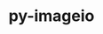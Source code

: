 ---
title: "py-imageio"
layout: cache
categories: [package, develop]
meta: {"compilers": ["gcc@11.4.0", "gcc@9.4.0", "none"], "num_specs": 17, "num_specs_by_stack": {"data-vis-sdk": 7, "e4s": 7, "e4s-neoverse_v1": 2, "e4s-power": 1, "root": 17}, "oss": ["ubuntu20.04", "ubuntu22.04"], "platforms": ["linux"], "stacks": ["data-vis-sdk", "e4s", "e4s-neoverse_v1", "e4s-power", "root"], "targets": ["neoverse_v1", "ppc64le", "x86_64_v3"], "versions": ["2.35.1"]}
spec_details: [{"compiler": "none", "hash": "3qxqassoj5yqwnm5qpsaomoi5bnaz25o", "os": "ubuntu22.04", "platform": "linux", "size": "-", "stacks": ["e4s", "root"], "target": "x86_64_v3", "variants": ["build_system=python_pip"], "versions": ["2.35.1"]}, {"compiler": "none", "hash": "4mpzwv2unugowqq7wdoh64t5mihwt23g", "os": "ubuntu20.04", "platform": "linux", "size": "-", "stacks": ["data-vis-sdk", "root"], "target": "x86_64_v3", "variants": ["build_system=python_pip"], "versions": ["2.35.1"]}, {"compiler": "none", "hash": "5hmber4x6bkgkzje2xb56keug2dzbc6u", "os": "ubuntu20.04", "platform": "linux", "size": "-", "stacks": ["data-vis-sdk", "root"], "target": "x86_64_v3", "variants": ["build_system=python_pip"], "versions": ["2.35.1"]}, {"compiler": "none", "hash": "75q7rgaakwj2hgmo25jaogyotgewl5ch", "os": "ubuntu22.04", "platform": "linux", "size": "-", "stacks": ["e4s", "root"], "target": "x86_64_v3", "variants": ["build_system=python_pip"], "versions": ["2.35.1"]}, {"compiler": "none", "hash": "bjgpxexiii3urfk6xpsj5mneowcp3c4l", "os": "ubuntu20.04", "platform": "linux", "size": "-", "stacks": ["data-vis-sdk", "root"], "target": "x86_64_v3", "variants": ["build_system=python_pip"], "versions": ["2.35.1"]}, {"compiler": "none", "hash": "cq42tc4asjuqitfm5mv3plpnvtzlwo4e", "os": "ubuntu22.04", "platform": "linux", "size": "-", "stacks": ["e4s", "root"], "target": "x86_64_v3", "variants": ["build_system=python_pip"], "versions": ["2.35.1"]}, {"compiler": "none", "hash": "ehjxeyfmfw3czinjsyznzufoti7e3z7p", "os": "ubuntu20.04", "platform": "linux", "size": "-", "stacks": ["data-vis-sdk", "root"], "target": "x86_64_v3", "variants": ["build_system=python_pip"], "versions": ["2.35.1"]}, {"compiler": "none", "hash": "ek4ezjqx3zb5ow2a4tgd2x5cofc3jebl", "os": "ubuntu20.04", "platform": "linux", "size": "-", "stacks": ["data-vis-sdk", "root"], "target": "x86_64_v3", "variants": ["build_system=python_pip"], "versions": ["2.35.1"]}, {"compiler": "none", "hash": "fud5ztj5ozi2rmv4ho5fbcxmsyybbur2", "os": "ubuntu22.04", "platform": "linux", "size": "-", "stacks": ["e4s", "root"], "target": "x86_64_v3", "variants": ["build_system=python_pip"], "versions": ["2.35.1"]}, {"compiler": "none", "hash": "gd6rlhvxywnser5gxnv5br5n4q3nhxcf", "os": "ubuntu22.04", "platform": "linux", "size": "-", "stacks": ["e4s", "root"], "target": "x86_64_v3", "variants": ["build_system=python_pip"], "versions": ["2.35.1"]}, {"compiler": "none", "hash": "hyjwqdllxcs3gffxydx7vjawnop3ellj", "os": "ubuntu22.04", "platform": "linux", "size": "-", "stacks": ["e4s", "root"], "target": "x86_64_v3", "variants": ["build_system=python_pip"], "versions": ["2.35.1"]}, {"compiler": "gcc@11.4.0", "hash": "kcukxfyfkfksb7nfybbijrwpvhvbjzvn", "os": "ubuntu22.04", "platform": "linux", "size": "-", "stacks": ["e4s-neoverse_v1", "root"], "target": "neoverse_v1", "variants": ["build_system=python_pip"], "versions": ["2.35.1"]}, {"compiler": "none", "hash": "lvrm6spelpwj76vxeixm34znsu4fiprn", "os": "ubuntu20.04", "platform": "linux", "size": "-", "stacks": ["data-vis-sdk", "root"], "target": "x86_64_v3", "variants": ["build_system=python_pip"], "versions": ["2.35.1"]}, {"compiler": "gcc@9.4.0", "hash": "nolddqk2ozucy2hu6h42vhf6uc5nkb3p", "os": "ubuntu20.04", "platform": "linux", "size": "-", "stacks": ["e4s-power", "root"], "target": "ppc64le", "variants": ["build_system=python_pip"], "versions": ["2.35.1"]}, {"compiler": "none", "hash": "ohd7o5qtks6r5zbmdjq4vvihpbh6bzcp", "os": "ubuntu20.04", "platform": "linux", "size": "-", "stacks": ["data-vis-sdk", "root"], "target": "x86_64_v3", "variants": ["build_system=python_pip"], "versions": ["2.35.1"]}, {"compiler": "gcc@11.4.0", "hash": "rtpnjng6alq7jufpevcd4gple4kplacp", "os": "ubuntu22.04", "platform": "linux", "size": "-", "stacks": ["e4s-neoverse_v1", "root"], "target": "neoverse_v1", "variants": ["build_system=python_pip"], "versions": ["2.35.1"]}, {"compiler": "none", "hash": "yakjuifomxuh37kod5k53fnbvuogtr33", "os": "ubuntu22.04", "platform": "linux", "size": "-", "stacks": ["e4s", "root"], "target": "x86_64_v3", "variants": ["build_system=python_pip"], "versions": ["2.35.1"]}]
---